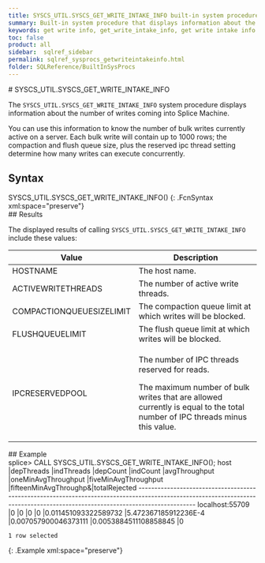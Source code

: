 ```yaml
---
title: SYSCS_UTIL.SYSCS_GET_WRITE_INTAKE_INFO built-in system procedure
summary: Built-in system procedure that displays information about the number of writes coming into Splice Machine.
keywords: get write info, get_write_intake_info, get write intake info
toc: false
product: all
sidebar:  sqlref_sidebar
permalink: sqlref_sysprocs_getwriteintakeinfo.html
folder: SQLReference/BuiltInSysProcs
---
```

<section>
<div class="TopicContent" data-swiftype-index="true" markdown="1">
# SYSCS_UTIL.SYSCS_GET_WRITE_INTAKE_INFO

The `SYSCS_UTIL.SYSCS_GET_WRITE_INTAKE_INFO` system procedure displays
information about the number of writes coming into Splice Machine.

You can use this information to know the number of bulk writes currently
active on a server. Each bulk write will contain up to 1000 rows; the
compaction and flush queue size, plus the reserved ipc thread setting
determine how many writes can execute concurrently.

## Syntax

<div class="fcnWrapperWide" markdown="1">
    SYSCS_UTIL.SYSCS_GET_WRITE_INTAKE_INFO()
{: .FcnSyntax xml:space="preserve"}

</div>
## Results

The displayed results of calling
`SYSCS_UTIL.SYSCS_GET_WRITE_INTAKE_INFO` include these values:

<table summary=" summary=&quot;Columns in Get_Write_Intake_Info results display&quot;">
                <col />
                <col />
                <thead>
                    <tr>
                        <th>Value</th>
                        <th>Description</th>
                    </tr>
                </thead>
                <tbody>
                    <tr>
                        <td class="CodeFont">HOSTNAME
					</td>
                        <td>The host name.</td>
                    </tr>
                    <tr>
                        <td class="CodeFont">ACTIVEWRITETHREADS
					</td>
                        <td>The number of active write threads.</td>
                    </tr>
                    <tr>
                        <td class="CodeFont">COMPACTIONQUEUESIZELIMIT
					</td>
                        <td>The compaction queue limit at which writes will be blocked.</td>
                    </tr>
                    <tr>
                        <td class="CodeFont">FLUSHQUEUELIMIT
					</td>
                        <td>The flush queue limit at which writes will be blocked.</td>
                    </tr>
                    <tr>
                        <td class="CodeFont">IPCRESERVEDPOOL
					</td>
                        <td>
                            <p class="noSpaceAbove">The number of IPC threads reserved for reads. </p>
                            <p>The maximum number of bulk writes that are allowed currently is equal to the total number of IPC threads minus this value.</p>
                        </td>
                    </tr>
                </tbody>
            </table>
## Example

<div class="preWrapperWide" markdown="1">
    splice> CALL SYSCS_UTIL.SYSCS_GET_WRITE_INTAKE_INFO();
    host               |depThreads |indThreads |depCount   |indCount   |avgThroughput         |oneMinAvgThroughput   |fiveMinAvgThroughput  |fifteenMinAvgThroughp&|totalRejected
    ------------------------------------------------------------------------------------------------------------------------------------------------------------------------------
    localhost:55709    |0          |0          |0          |0          |0.011451093322589732  |5.472367185912236E-4  |0.007057900046373111  |0.0053884511108858845 |0
    
    1 row selected
{: .Example xml:space="preserve"}

</div>
</div>
</section>

